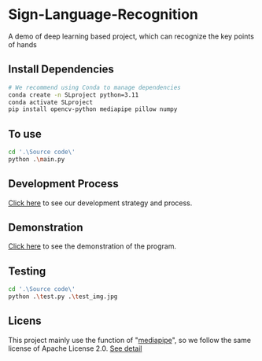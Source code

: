 # Sign-Language-Recognition
A demo of deep learning based project, which can recognize the key points of hands


## Install Dependencies
  ```bash
  # We recommend using Conda to manage dependencies
  conda create -n SLproject python=3.11
  conda activate SLproject
  pip install opencv-python mediapipe pillow numpy
  ```
## To use
```bash
cd '.\Source code\'
python .\main.py
```

## Development Process
  [Click here](Documents/Develop_Process.md) to see our development strategy and process.

## Demonstration
  [Click here](YOUR_DEMO_LINK_HERE) to see the demonstration of the program.

## Testing
```bash
cd '.\Source code\'
python .\test.py .\test_img.jpg
```

## Licens
  This project mainly use the function of "[mediapipe](https://github.com/google-ai-edge/mediapipe)", so we follow the same license of Apache License 2.0. [See detail](/LICENSE)

